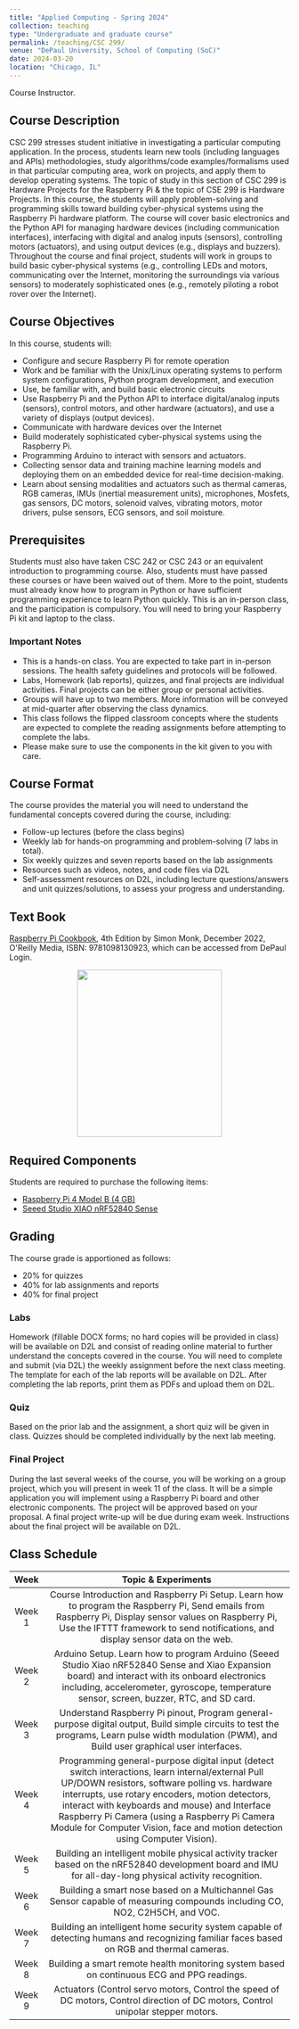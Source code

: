 ```yaml
---
title: "Applied Computing - Spring 2024"
collection: teaching
type: "Undergraduate and graduate course"
permalink: /teaching/CSC 299/
venue: "DePaul University, School of Computing (SoC)"
date: 2024-03-20
location: "Chicago, IL"
---
```

 Course Instructor.


## Course Description
CSC 299 stresses student initiative in investigating a particular computing application. In the process, students learn new tools (including languages and APIs) methodologies, study algorithms/code examples/formalisms used in that particular computing area, work on projects, and apply them to develop operating systems.
The topic of study in this section of CSC 299 is Hardware Projects for the Raspberry Pi & the topic of CSE 299 is Hardware Projects. In this course, the students will apply problem-solving and programming skills toward building cyber-physical systems using the Raspberry Pi hardware platform. The course will cover basic electronics and the Python API for managing hardware devices (including communication interfaces), interfacing with digital and analog inputs (sensors), controlling motors (actuators), and using output devices (e.g., displays and buzzers). Throughout the course and final project, students will work in groups to build basic cyber-physical systems (e.g., controlling LEDs and motors, communicating over the Internet, monitoring the surroundings via various sensors) to moderately sophisticated ones (e.g., remotely piloting a robot rover over the Internet).

## Course Objectives
In this course, students will:
* Configure and secure Raspberry Pi for remote operation
* Work and be familiar with the Unix/Linux operating systems to perform system configurations, Python program development, and execution
* Use, be familiar with, and build basic electronic circuits
* Use Raspberry Pi and the Python API to interface digital/analog inputs (sensors), control motors, and other hardware (actuators), and use a variety of displays (output devices).
* Communicate with hardware devices over the Internet
* Build moderately sophisticated cyber-physical systems using the Raspberry Pi.
* Programming Arduino to interact with sensors and actuators.
* Collecting sensor data and training machine learning models and deploying them on an embedded device for real-time decision-making.
* Learn about sensing modalities and actuators such as thermal cameras, RGB cameras, IMUs (inertial measurement units), microphones, Mosfets, gas sensors, DC motors, solenoid valves, vibrating motors, motor drivers, pulse sensors, ECG sensors, and soil moisture.

## Prerequisites
Students must also have taken CSC 242 or CSC 243 or an equivalent introduction to programming course. Also, students must have passed these courses or have been waived out of them. More to the point, students must already know how to program in Python or have sufficient programming experience to learn Python quickly. This is an in-person class, and the participation is compulsory. You will need to bring your Raspberry Pi kit and laptop to the class.

### Important Notes
* This is a hands-on class. You are expected to take part in in-person sessions. The health safety guidelines and protocols will be followed.
* Labs, Homework (lab reports), quizzes, and final projects are individual activities. Final projects can be either group or personal activities.
* Groups will have up to two members. More information will be conveyed at mid-quarter after observing the class dynamics.
* This class follows the flipped classroom concepts where the students are expected to complete the reading assignments before attempting to complete the labs.
* Please make sure to use the components in the kit given to you with care.

## Course Format
The course provides the material you will need to understand the fundamental concepts covered during the course, including:
* Follow-up lectures (before the class begins)
* Weekly lab for hands-on programming and problem-solving (7 labs in total).
* Six weekly quizzes and seven reports based on the lab assignments
* Resources such as videos, notes, and code files via D2L
* Self-assessment resources on D2L, including lecture questions/answers and unit quizzes/solutions, to assess your progress and understanding.


## Text Book
[Raspberry Pi Cookbook](https://www.oreilly.com/library/view/raspberry-pi-cookbook/9781098130916/), 4th Edition by Simon Monk, December 2022, O'Reilly Media, ISBN: 9781098130923, which can be accessed from DePaul Login.

<p align="center">
    <img width="260" height="300" src="https://m.media-amazon.com/images/I/81E-rfvRILL._SY522_.jpg)https://m.media-amazon.com/images/I/81E-rfvRILL._SY522_.jpg">
 </p> 

## Required Components
  Students are required to purchase the following items:
  * [Raspberry Pi 4 Model B (4 GB)](https://www.amazon.com/Raspberry-Model-2019-Quad-Bluetooth/dp/B07TC2BK1X)
  * [Seeed Studio XIAO nRF52840 Sense](https://www.amazon.com/Seeed-Studio-XIAO-nRF52840-Sense/dp/B09T94SZ8K/ref=sr_1_1?crid=2MJOLG5KGMR7P&keywords=seeed%2Bxiao%2Bsense&qid=1699672428&s=electronics&sprefix=seeed%2Bxiao%2Bsens%2Celectronics%2C99&sr=1-1&th=1)

## Grading 
The course grade is apportioned as follows:
* 20% for quizzes
* 40% for lab assignments and reports 
* 40% for final project	

### Labs
Homework (fillable DOCX forms; no hard copies will be provided in class) will be available on D2L and consist of reading online material to further understand the concepts covered in the course. You will need to complete and submit (via D2L) the weekly assignment before the next class meeting. The template for each of the lab reports will be available on D2L. After completing the lab reports, print them as PDFs and upload them on D2L.

### Quiz
Based on the prior lab and the assignment, a short quiz will be given in class. Quizzes should be completed individually by the next lab meeting.

### Final Project
During the last several weeks of the course, you will be working on a group project, which you will present in week 11 of the class. It will be a simple application you will implement using a Raspberry Pi board and other electronic components. The project will be approved based on your proposal. A final project write-up will be due during exam week. Instructions about the final project will be available on D2L.

## Class Schedule 


| Week      | Topic & Experiments |
| :-----------: 	| :-----------: |	 
| Week 1      | Course Introduction and Raspberry Pi Setup. Learn how to program the Raspberry Pi, Send emails from Raspberry Pi, Display sensor values on Raspberry Pi, Use the IFTTT framework to send notifications, and display sensor data on the web.| 
| Week 2   | Arduino Setup. Learn how to program Arduino (Seeed Studio Xiao nRF52840 Sense and Xiao Expansion board) and interact with its onboard electronics including, accelerometer, gyroscope, temperature sensor, screen, buzzer, RTC, and SD card.|
| Week 3	| Understand Raspberry Pi pinout, Program general-purpose digital output, Build simple circuits to test the programs, Learn pulse width modulation (PWM), and Build user graphical user interfaces.|
| Week 4	| Programming general-purpose digital input (detect switch interactions, learn internal/external Pull UP/DOWN resistors, software polling vs. hardware interrupts, use rotary encoders, motion detectors, interact with keyboards and mouse) and Interface Raspberry Pi Camera (using a Raspberry Pi Camera Module for Computer Vision, face and motion detection using Computer Vision).|
|Week 5	| Building an intelligent mobile physical activity tracker based on the nRF52840 development board and IMU for all-day-long physical activity recognition.|
|Week 6	| Building a smart nose based on a Multichannel Gas Sensor capable of measuring compounds including CO, NO2, C2H5CH, and VOC.|
|Week 7	| Building an intelligent home security system capable of detecting humans and recognizing familiar faces based on RGB and thermal cameras.|
|Week 8	|Building a smart remote health monitoring system based on continuous ECG and PPG readings.|
|Week 9	| Actuators (Control servo motors, Control the speed of DC motors, Control direction of DC motors, Control unipolar stepper motors.|
